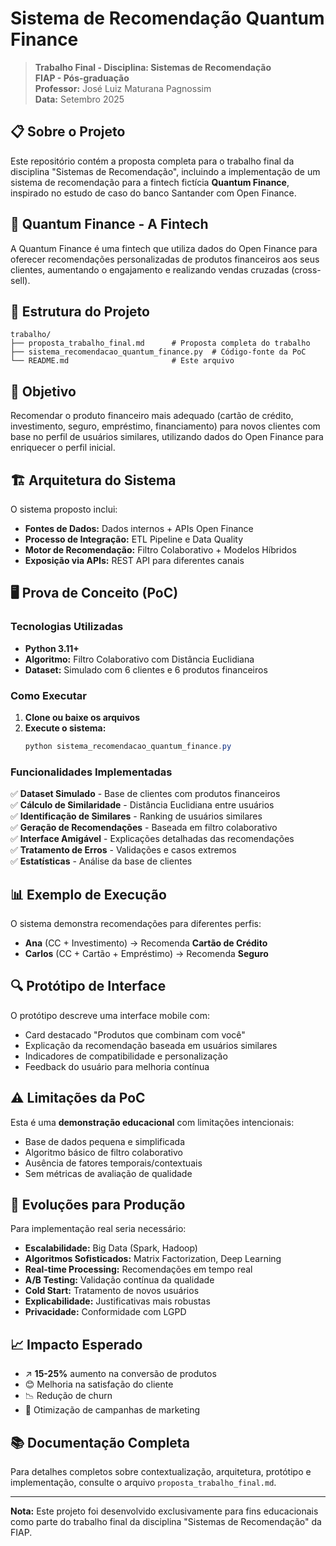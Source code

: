 # Sistema de Recomendação Quantum Finance

> **Trabalho Final - Disciplina: Sistemas de Recomendação**  
> **FIAP - Pós-graduação**  
> **Professor:** José Luiz Maturana Pagnossim  
> **Data:** Setembro 2025

## 📋 Sobre o Projeto

Este repositório contém a proposta completa para o trabalho final da disciplina "Sistemas de Recomendação", incluindo a implementação de um sistema de recomendação para a fintech fictícia **Quantum Finance**, inspirado no estudo de caso do banco Santander com Open Finance.

## 🏢 Quantum Finance - A Fintech

A Quantum Finance é uma fintech que utiliza dados do Open Finance para oferecer recomendações personalizadas de produtos financeiros aos seus clientes, aumentando o engajamento e realizando vendas cruzadas (cross-sell).

## 📁 Estrutura do Projeto

```
trabalho/
├── proposta_trabalho_final.md      # Proposta completa do trabalho
├── sistema_recomendacao_quantum_finance.py  # Código-fonte da PoC
└── README.md                       # Este arquivo
```

## 🎯 Objetivo

Recomendar o produto financeiro mais adequado (cartão de crédito, investimento, seguro, empréstimo, financiamento) para novos clientes com base no perfil de usuários similares, utilizando dados do Open Finance para enriquecer o perfil inicial.

## 🏗️ Arquitetura do Sistema

O sistema proposto inclui:

- **Fontes de Dados:** Dados internos + APIs Open Finance
- **Processo de Integração:** ETL Pipeline e Data Quality
- **Motor de Recomendação:** Filtro Colaborativo + Modelos Híbridos
- **Exposição via APIs:** REST API para diferentes canais

## 🖥️ Prova de Conceito (PoC)

### Tecnologias Utilizadas
- **Python 3.11+**
- **Algoritmo:** Filtro Colaborativo com Distância Euclidiana
- **Dataset:** Simulado com 6 clientes e 6 produtos financeiros

### Como Executar

1. **Clone ou baixe os arquivos**
2. **Execute o sistema:**
   ```powershell
   python sistema_recomendacao_quantum_finance.py
   ```

### Funcionalidades Implementadas

✅ **Dataset Simulado** - Base de clientes com produtos financeiros  
✅ **Cálculo de Similaridade** - Distância Euclidiana entre usuários  
✅ **Identificação de Similares** - Ranking de usuários similares  
✅ **Geração de Recomendações** - Baseada em filtro colaborativo  
✅ **Interface Amigável** - Explicações detalhadas das recomendações  
✅ **Tratamento de Erros** - Validações e casos extremos  
✅ **Estatísticas** - Análise da base de clientes  

## 📊 Exemplo de Execução

O sistema demonstra recomendações para diferentes perfis:

- **Ana** (CC + Investimento) → Recomenda **Cartão de Crédito**
- **Carlos** (CC + Cartão + Empréstimo) → Recomenda **Seguro**

## 🔍 Protótipo de Interface

O protótipo descreve uma interface mobile com:
- Card destacado "Produtos que combinam com você"
- Explicação da recomendação baseada em usuários similares
- Indicadores de compatibilidade e personalização
- Feedback do usuário para melhoria contínua

## ⚠️ Limitações da PoC

Esta é uma **demonstração educacional** com limitações intencionais:
- Base de dados pequena e simplificada
- Algoritmo básico de filtro colaborativo
- Ausência de fatores temporais/contextuais
- Sem métricas de avaliação de qualidade

## 🚀 Evoluções para Produção

Para implementação real seria necessário:
- **Escalabilidade:** Big Data (Spark, Hadoop)
- **Algoritmos Sofisticados:** Matrix Factorization, Deep Learning
- **Real-time Processing:** Recomendações em tempo real
- **A/B Testing:** Validação contínua da qualidade
- **Cold Start:** Tratamento de novos usuários
- **Explicabilidade:** Justificativas mais robustas
- **Privacidade:** Conformidade com LGPD

## 📈 Impacto Esperado

- ↗️ **15-25%** aumento na conversão de produtos
- 😊 Melhoria na satisfação do cliente
- 📉 Redução de churn
- 🎯 Otimização de campanhas de marketing

## 📚 Documentação Completa

Para detalhes completos sobre contextualização, arquitetura, protótipo e implementação, consulte o arquivo `proposta_trabalho_final.md`.

---

**Nota:** Este projeto foi desenvolvido exclusivamente para fins educacionais como parte do trabalho final da disciplina "Sistemas de Recomendação" da FIAP.
